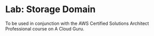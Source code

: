# Lab: Storage Domain

To be used in conjunction with the AWS Certified Solutions Architect Professional course on A Cloud Guru.
